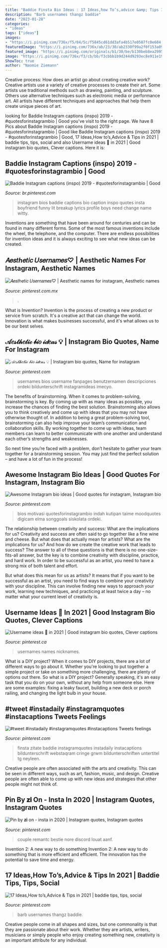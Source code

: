 ```yaml
---
title: "Baddie Finsta Bio Ideas : 17 Ideas,how To’s,advice &amp; Tips In 2021"
description: "Barb usernames thangz baddie"
date: "2023-01-28"
categories:
- "ideas"
tags: ["ideas"]
images:
- "https://i.pinimg.com/736x/f5/84/5c/f5845cd61dd3afa4b517e0587fc0e684.jpg"
featuredImage: "https://i.pinimg.com/736x/ab/23/30/ab2330f99a2f0f153a0966449d839597.jpg"
featured_image: "https://i.pinimg.com/originals/b1/30/be/b130beb8ea2995e8ff773a282ff54152.jpg"
image: "https://i.pinimg.com/736x/f3/cb/bb/f3cbbb1b9d244d9293ec8e911e19317b.jpg"
ShowToc: true
author: "Naomie Ziemann"
---
```



Creative process: How does an artist go about creating creative work?
Creative artists use a variety of creative processes to create their art. Some artists use traditional methods such as drawing, painting, and sculpture. Others use alternative techniques such as electronic media or performance art. All artists have different techniques and approaches that help them create unique pieces of art.

	

		
looking for Baddie Instagram captions (inspo) 2019 - #quotesforinstagrambio | Good you've visit to the right page. We have 8 Pics about Baddie Instagram captions (inspo) 2019 - #quotesforinstagrambio | Good like Baddie Instagram captions (inspo) 2019 - #quotesforinstagrambio | Good, 17 Ideas,How to’s,Advice &amp; Tips in 2021 | baddie tips, tips, social and also Username ideas 🦋 in 2021 | Good instagram bio quotes, Clever captions. Here it is:
		
    
## Baddie Instagram Captions (inspo) 2019 - #quotesforinstagrambio | Good

<img loading=lazy src="https://i.pinimg.com/originals/b1/30/be/b130beb8ea2995e8ff773a282ff54152.jpg" onerror="this.onerror=null;this.src='https://tse4.mm.bing.net/th?id=OIP.4g1GWahbmegoev9y7xtm8gHaNK&amp;pid=15.1';" alt="Baddie Instagram captions (inspo) 2019 - #quotesforinstagrambio | Good">

_Source: br.pinterest.com_

>instagram bios baddie captions bio caption inspo quotes insta boyfriend funny lit breakup lyrics profile boys need change name witty. 

	

Inventions are something that have been around for centuries and can be found in many different forms. Some of the most famous inventions include the wheel, the telephone, and the computer. There are endless possibilities for invention ideas and it is always exciting to see what new ideas can be created.

    
## 𝐴𝑒𝑠𝑡ℎ𝑒𝑡𝑖𝑐 𝑈𝑠𝑒𝑟𝑛𝑎𝑚𝑒𝑠♡ | Aesthetic Names For Instagram, Aesthetic Names

<img loading=lazy src="https://i.pinimg.com/736x/f3/cb/bb/f3cbbb1b9d244d9293ec8e911e19317b.jpg" onerror="this.onerror=null;this.src='https://tse3.mm.bing.net/th?id=OIP.vOuyArJz90VtOjKtYBKYBAHaO0&amp;pid=15.1';" alt="𝐴𝑒𝑠𝑡ℎ𝑒𝑡𝑖𝑐 𝑈𝑠𝑒𝑟𝑛𝑎𝑚𝑒𝑠♡ | Aesthetic names for instagram, Aesthetic names">

_Source: pinterest.com.mx_

>. 

	

What is Invention?
Invention is the process of creating a new product or service from scratch. It's a creative act that can change the world. Innovation is what makes businesses successful, and it's what allows us to be our best selves.

    
## 𝒜𝑒𝓈𝓉𝒽𝑒𝓉𝒾𝒸 𝒷𝒾𝑜 𝒾𝒹𝑒𝒶𝓈 💡 | Instagram Bio Quotes, Name For Instagram

<img loading=lazy src="https://i.pinimg.com/736x/ab/23/30/ab2330f99a2f0f153a0966449d839597.jpg" onerror="this.onerror=null;this.src='https://tse1.mm.bing.net/th?id=OIP.AL8xkSxo-3N9tQCzruiYAwHaNL&amp;pid=15.1';" alt="𝒜𝑒𝓈𝓉𝒽𝑒𝓉𝒾𝒸 𝒷𝒾𝑜 𝒾𝒹𝑒𝒶𝓈 💡 | Instagram bio quotes, Name for instagram">

_Source: pinterest.com_

>usernames bios username fanpages benutzernamen descripciones ordeki bildunterschrift instagramideas imecyo. 

	

The benefits of brainstorming.
When it comes to problem-solving, brainstorming is key. By coming up with as many ideas as possible, you increase the chances of finding the best solution. Brainstorming also allows you to think creatively and come up with ideas that you may not have otherwise thought of.
In addition to being a great problem-solving tool, brainstorming can also help improve your team’s communication and collaboration skills. By working together to come up with ideas, team members can learn to better communicate with one another and understand each other’s strengths and weaknesses.

So next time you’re faced with a problem, don’t hesitate to gather your team together for a brainstorming session. You may just find the perfect solution – and have a lot of fun in the process!

    
## Awesome Instagram Bio Ideas | Good Quotes For Instagram, Instagram Bio

<img loading=lazy src="https://i.pinimg.com/736x/63/ad/68/63ad684c3326d4be86ffe3550764734b.jpg" onerror="this.onerror=null;this.src='https://tse1.mm.bing.net/th?id=OIP.o3euI4_IiR1KZkE0ixq2jAHaNL&amp;pid=15.1';" alt="Awesome Instagram bio ideas | Good quotes for instagram, Instagram bio">

_Source: pinterest.com_

>bios motivasi quotesforinstagrambio indah kutipan taime moodquotes digicam elma songgoals siskolata ordeki. 

	

The relationship between creativity and success: What are the implications for us?
Creativity and success are often said to go together like a fine wine and cheese. But what does that actually mean for artists? What are the implications for us? And how do we create the creative work that leads to success?
The answer to all of these questions is that there is no one-size-fits-all answer, but the key is to combine creativity with discipline, practice, and hard work. In order to be successful as an artist, you need to have a strong mix of both talent and effort.

But what does this mean for us as artists? It means that if you want to be successful as an artist, you need to find ways to combine your creativity with your discipline. This can involve finding new ways to approach your work, learning new techniques, and practicing at least twice a day – no matter what your current level of creativity is.

    
## Username Ideas 🦋 In 2021 | Good Instagram Bio Quotes, Clever Captions

<img loading=lazy src="https://i.pinimg.com/originals/1a/2b/d5/1a2bd54e39081e1da7ebd8c27e55eed0.jpg" onerror="this.onerror=null;this.src='https://tse3.mm.bing.net/th?id=OIP.oiy65r5VOV3ZkZ3MtrQ2DwHaKC&amp;pid=15.1';" alt="Username ideas 🦋 in 2021 | Good instagram bio quotes, Clever captions">

_Source: pinterest.ca_

>usernames names nicknames. 

	

What is a DIY project?
When it comes to DIY projects, there are a lot of different ways to go about it. Whether you're looking to put together a simple project or take on something more challenging, there are plenty of options out there. So what is a DIY project? Generally speaking, it's an easy task that you do on your own, without any help from someone else. Here are some examples: fixing a leaky faucet, building a new deck or porch railing, and changing the light bulb in your house.

    
## #tweet #instadaily #instagramquotes #instacaptions Tweets Feelings

<img loading=lazy src="https://i.pinimg.com/736x/f5/84/5c/f5845cd61dd3afa4b517e0587fc0e684.jpg" onerror="this.onerror=null;this.src='https://tse2.mm.bing.net/th?id=OIP.wk1JxIfL1y6J-gH47ZK5-wHaLA&amp;pid=15.1';" alt="#tweet #instadaily #instagramquotes #instacaptions Tweets feelings">

_Source: pinterest.com_

>finsta zitate baddie instagramquotes instadaily instacaptions bildunterschrift webstaqram cringe grwm bildunterschriften untertitel tg neyleen. 

	

Creative people are often associated with the arts and creativity. This can be seen in different ways, such as art, fashion, music, and design. Creative people are often able to come up with new ideas and strategies that other people might not think of.

    
## Pin By 𝐳𝐢 On - Insta In 2020 | Instagram Quotes, Instagram Quotes

<img loading=lazy src="https://i.pinimg.com/736x/70/0f/36/700f3658c38249ccd940c9fbddaa7be2.jpg" onerror="this.onerror=null;this.src='https://tse4.mm.bing.net/th?id=OIP.zK1sQbyjRUJU8djuWw_FAQHaNK&amp;pid=15.1';" alt="Pin by 𝐳𝐢 on - insta in 2020 | Instagram quotes, Instagram quotes">

_Source: pinterest.com_

>couple remantc bestie nore discord louat aanf. 

	

Invention 2: A new way to do something
Invention 2: A new way to do something that is more efficient and efficient. The innovation has the potential to save time and energy.

    
## 17 Ideas,How To’s,Advice &amp; Tips In 2021 | Baddie Tips, Tips, Social

<img loading=lazy src="https://i.pinimg.com/474x/8b/f4/cd/8bf4cd1bb0220184fe30e65b729b008a.jpg" onerror="this.onerror=null;this.src='https://tse4.mm.bing.net/th?id=OIP.D7ziz-CR6gG6fy_duQzXlwAAAA&amp;pid=15.1';" alt="17 Ideas,How to’s,Advice &amp; Tips in 2021 | baddie tips, tips, social">

_Source: pinterest.com_

>barb usernames thangz baddie. 

	

Creative people come in all shapes and sizes, but one commonality is that they are passionate about their work. Whether they are artists, writers, musicians or simply people who enjoy creating something new, creativity is an important attribute for any individual.

